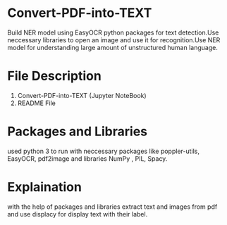 # Convert-PDF-into-TEXT
Build NER model using EasyOCR python packages for text detection.Use neccessary libraries to open an image and use it for recognition.Use NER model for understanding large amount of unstructured human language.
# File Description 
  1. Convert-PDF-into-TEXT (Jupyter NoteBook)
  2. README File
  
# Packages and Libraries
used python 3 to run with neccessary packages like poppler-utils, EasyOCR, pdf2image and libraries NumPy , PIL, Spacy.

# Explaination
with the help of packages and libraries extract text and images from pdf and use displacy for display text with their label.

